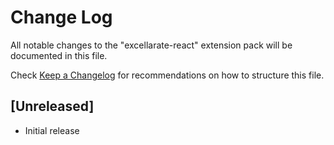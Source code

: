 # Change Log

All notable changes to the "excellarate-react" extension pack will be documented in this file.

Check [Keep a Changelog](http://keepachangelog.com/) for recommendations on how to structure this file.

## [Unreleased]

- Initial release
